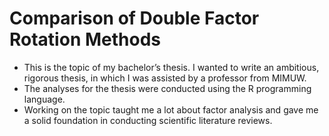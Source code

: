 # Comparison of Double Factor Rotation Methods

- This is the topic of my bachelor’s thesis. I wanted to write an ambitious, rigorous thesis, in which I was assisted by a professor from MIMUW.  
- The analyses for the thesis were conducted using the R programming language.  
- Working on the topic taught me a lot about factor analysis and gave me a solid foundation in conducting scientific literature reviews.  

